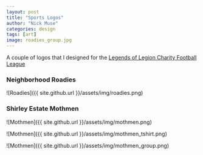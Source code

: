 ```yaml
---
layout: post
title: "Sports Logos"
author: "Nick Muse"
categories: design
tags: [art]
image: roadies_group.jpg
---
```


A couple of logos that I designed for the [Legends of Legion Charity Football League](https://legendsoflegion.com)

### Neighborhood Roadies

![Roadies]({{ site.github.url }}/assets/img/roadies.png)

### Shirley Estate Mothmen

![Mothmen]({{ site.github.url }}/assets/img/mothmen.png)

![Mothmen]({{ site.github.url }}/assets/img/mothmen_tshirt.png)

![Mothmen]({{ site.github.url }}/assets/img/mothmen_group.png)

